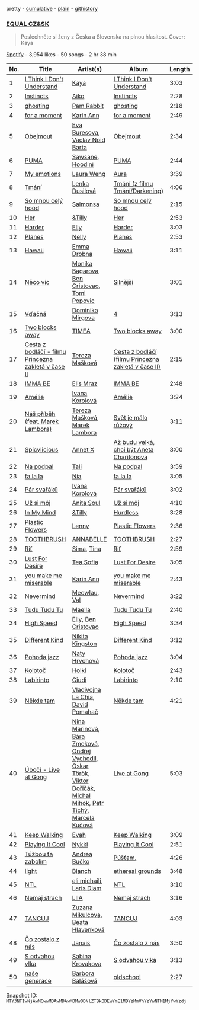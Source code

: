 pretty - [cumulative](/playlists/cumulative/37i9dQZF1DX5jr2ABRSBbi.md) - [plain](/playlists/plain/37i9dQZF1DX5jr2ABRSBbi) - [githistory](https://github.githistory.xyz/mackorone/spotify-playlist-archive/blob/main/playlists/plain/37i9dQZF1DX5jr2ABRSBbi)

### [EQUAL CZ&SK](https://open.spotify.com/playlist/37i9dQZF1DX5jr2ABRSBbi)

> Poslechněte si ženy z Česka a Slovenska na plnou hlasitost\. Cover: Kaya

[Spotify](https://open.spotify.com/user/spotify) - 3,954 likes - 50 songs - 2 hr 38 min

| No. | Title | Artist(s) | Album | Length |
|---|---|---|---|---|
| 1 | [I Think I Don't Understand](https://open.spotify.com/track/3ni9pYBE9LVwbinEwQ0cQw) | [Kaya](https://open.spotify.com/artist/2zzGa3s9F0bQ7Tp4YDcweH) | [I Think I Don't Understand](https://open.spotify.com/album/04V50WP0eGYgaCo29E9cmM) | 3:03 |
| 2 | [Instincts](https://open.spotify.com/track/601ysvmx4INBIwtAtGgS0b) | [Aiko](https://open.spotify.com/artist/4rNUXX8pX47dfwyD6KL2zP) | [Instincts](https://open.spotify.com/album/6iVB9kSoSPQUklb6wJnBcg) | 2:28 |
| 3 | [ghosting](https://open.spotify.com/track/4HZ871AMnHNaI4C0XnkCar) | [Pam Rabbit](https://open.spotify.com/artist/60jJZhMQOPHeCvoBosXVWU) | [ghosting](https://open.spotify.com/album/0YH5HG326jgub6RwcyfLgP) | 2:18 |
| 4 | [for a moment](https://open.spotify.com/track/25n1cahZd5qTdznFxHmgbk) | [Karin Ann](https://open.spotify.com/artist/7t7hXBcoQ0dywVEXB0TOYZ) | [for a moment](https://open.spotify.com/album/2CITQHnHSikMgQTsTzIQFT) | 2:49 |
| 5 | [Obejmout](https://open.spotify.com/track/2XqAD2W9yuAE7owj9SRNMT) | [Eva Buresova](https://open.spotify.com/artist/2wqjvdaJ8YYyZpJDptlFtu), [Vaclav Noid Barta](https://open.spotify.com/artist/1mBId0W3GTGIZvY3kkFjzk) | [Obejmout](https://open.spotify.com/album/6APhPvE7cQKkuVutoeajc8) | 2:34 |
| 6 | [PUMA](https://open.spotify.com/track/2y4OP8swtxH9bf5Pg3e83o) | [Sawsane](https://open.spotify.com/artist/4RqCdNHpABy3V9tfKsf5QG), [Hoodini](https://open.spotify.com/artist/44yW8xgEVHLSHJRePqLIhw) | [PUMA](https://open.spotify.com/album/4vbXkuMgYi4t9PvAsTbLIt) | 2:44 |
| 7 | [My emotions](https://open.spotify.com/track/0K1lWRuu7A6PeQwMmRQUeC) | [Laura Weng](https://open.spotify.com/artist/7ucrdTkNkSFJNzWLc3ZFIy) | [Aura](https://open.spotify.com/album/5Dl5pxAGvCQyTjQl98lEeB) | 3:39 |
| 8 | [Tmání](https://open.spotify.com/track/453WilHbK4Y8Tkdc0nd7IP) | [Lenka Dusilová](https://open.spotify.com/artist/3VbN94vOm46nI5TTJgnKtI) | [Tmání \(z filmu Tmání/Darkening\)](https://open.spotify.com/album/7rH1Ip9RgVt8ktjZuoGfPq) | 4:06 |
| 9 | [So mnou celý hood](https://open.spotify.com/track/7jkztsr5MX9SeSxj5IwAoQ) | [Saimonsa](https://open.spotify.com/artist/3nSE4R78cKheOA3EQwUbee) | [So mnou celý hood](https://open.spotify.com/album/5YnqouUmwoZOU7XhAcLOfv) | 2:15 |
| 10 | [Her](https://open.spotify.com/track/7BIPjtC3Cnvpj0Zb8uH1Iq) | [&Tilly](https://open.spotify.com/artist/6ywghg7NMnYNOY8HVATu1N) | [Her](https://open.spotify.com/album/1Sk0RieL3iPuB528EFaId4) | 2:53 |
| 11 | [Harder](https://open.spotify.com/track/7gZuxAKC6R7u52qs9aYsZM) | [Elly](https://open.spotify.com/artist/58SiiPGMtAPMaQyNkn9Fbs) | [Harder](https://open.spotify.com/album/0MmC2NFKgPM9wiLq6MGtmJ) | 3:03 |
| 12 | [Planes](https://open.spotify.com/track/7GbVnDYaBiwAwuXdtwfh9m) | [Nelly](https://open.spotify.com/artist/1LibaIG9U6IplTTf9XMeNV) | [Planes](https://open.spotify.com/album/25dumQ0Y9BWUJwOMr0GSfS) | 2:53 |
| 13 | [Hawaii](https://open.spotify.com/track/2A86ymZLIGpvWSEaqsFzHz) | [Emma Drobna](https://open.spotify.com/artist/08vJe8xHzqcXV9xRuvcxEh) | [Hawaii](https://open.spotify.com/album/4QNMsRgovgCcRgMNDSN8aQ) | 3:11 |
| 14 | [Něco víc](https://open.spotify.com/track/12Hd3ypKgn5PBouGI5iv47) | [Monika Bagarova](https://open.spotify.com/artist/0S3fK826BwWKNWHsomoocy), [Ben Cristovao](https://open.spotify.com/artist/1bpca6RQE5kp92pIwPMBE8), [Tomi Popovic](https://open.spotify.com/artist/4UHy5yTP3fAEmVLGrPbopN) | [Silnější](https://open.spotify.com/album/1hEkZhuovSRbboQFddrMq9) | 3:01 |
| 15 | [Vďačná](https://open.spotify.com/track/1LR7WooL1QQcxHkVs01ELP) | [Dominika Mirgova](https://open.spotify.com/artist/5FxqSK3bTstp7wa05O01jt) | [4](https://open.spotify.com/album/7Dw8GZHI1NaFv3N7Jy02JL) | 3:13 |
| 16 | [Two blocks away](https://open.spotify.com/track/1dhSYPyzMc8tR5jL3eOZ9v) | [TIMEA](https://open.spotify.com/artist/6r2KeAcGJeDDXmQoFdlcw1) | [Two blocks away](https://open.spotify.com/album/5oSPclGSfUgfFgmw0BIZKD) | 3:00 |
| 17 | [Cesta z bodláčí \- filmu Princezna zakletá v čase II](https://open.spotify.com/track/3WmhojgvIlxteRjQLjb4hS) | [Tereza Mašková](https://open.spotify.com/artist/4m4vkJiLg3nbmwdxySeIVC) | [Cesta z bodláčí \(filmu Princezna zakletá v čase II\)](https://open.spotify.com/album/1NRs6V964JvsfswyacQimT) | 2:15 |
| 18 | [IMMA BE](https://open.spotify.com/track/64GCdK3N6zXabQjYDJ1cWy) | [Elis Mraz](https://open.spotify.com/artist/4lQRdMcmN530LUAP3fEOkF) | [IMMA BE](https://open.spotify.com/album/2226V954dtuMW9MSb7yDNm) | 2:48 |
| 19 | [Amélie](https://open.spotify.com/track/5S5jalbmEC2I8i5wNYw7v5) | [Ivana Korolová](https://open.spotify.com/artist/5ZpCmHPGMuIfAcHWcg8hSs) | [Amélie](https://open.spotify.com/album/0oGMYpFEygQiavNUHfiO1W) | 3:24 |
| 20 | [Náš příběh \(feat\. Marek Lambora\)](https://open.spotify.com/track/6bM8lUJqOKk01onB5DfjKL) | [Tereza Mašková](https://open.spotify.com/artist/4m4vkJiLg3nbmwdxySeIVC), [Marek Lambora](https://open.spotify.com/artist/307KJERDuX0AymnyTPiFLh) | [Svět je málo růžový](https://open.spotify.com/album/6cCn5zosowaY0BdOSDS0aQ) | 3:11 |
| 21 | [Spicylicious](https://open.spotify.com/track/6V6BsHuezOczpkPz7ncl9i) | [Annet X](https://open.spotify.com/artist/3wTmekbMox022tiwirdy6F) | [Až budu velká, chci být Aneta Charitonova](https://open.spotify.com/album/72Px5AQMKmpdfYwgYFBcHs) | 3:00 |
| 22 | [Na podpal](https://open.spotify.com/track/0b7b1fg6QZc2H3BpkoHKpc) | [Tali](https://open.spotify.com/artist/68XhUi3StJPhiFiXKAP3DT) | [Na podpal](https://open.spotify.com/album/6xwKZZzelkPZ8YHs93rc1e) | 3:59 |
| 23 | [fa la la](https://open.spotify.com/track/4q8P9IdBy7Bvxk36dr1ZAb) | [Nia](https://open.spotify.com/artist/4Z1CxJhs6F9RGY84vEHpeJ) | [fa la la](https://open.spotify.com/album/29TjaUtyrGP5B59uhFqH8C) | 3:05 |
| 24 | [Pár svařáků](https://open.spotify.com/track/2brdRd3V1Ko36TjjucSjQi) | [Ivana Korolová](https://open.spotify.com/artist/5ZpCmHPGMuIfAcHWcg8hSs) | [Pár svařáků](https://open.spotify.com/album/2olVehUubuW5yFxMQ60Rcd) | 3:02 |
| 25 | [Už si môj](https://open.spotify.com/track/0WIGmuvSBdJ6EBstJiofv8) | [Anita Soul](https://open.spotify.com/artist/5cU5Lr1p6OalQuRj6rWRDN) | [Už si môj](https://open.spotify.com/album/5JRZveQ217TmJFfAvIFnvv) | 4:10 |
| 26 | [In My Mind](https://open.spotify.com/track/04e6iVycnDnif8OXxw0b2x) | [&Tilly](https://open.spotify.com/artist/6ywghg7NMnYNOY8HVATu1N) | [Hurdless](https://open.spotify.com/album/7cKBEuMpM82YGmbBGBE9lD) | 3:28 |
| 27 | [Plastic Flowers](https://open.spotify.com/track/733EegAvi6DRptoJSTc2mF) | [Lenny](https://open.spotify.com/artist/2KRtorIOtz60uFtab8N89y) | [Plastic Flowers](https://open.spotify.com/album/1ED0peXhq1bvjLKVNMbWL6) | 2:36 |
| 28 | [TOOTHBRUSH](https://open.spotify.com/track/3GRcpeGpXOX3VmF0NYoNVE) | [ANNABELLE](https://open.spotify.com/artist/6ge7MfOUbSmEvDxOaHeKOm) | [TOOTHBRUSH](https://open.spotify.com/album/379iv9yNVZQ0LnAx7FhgNX) | 2:27 |
| 29 | [Riť](https://open.spotify.com/track/1OlhHf8zcmPfJan6RR2s7h) | [Sima](https://open.spotify.com/artist/7gQ6tkspAoOOoDaCuVcSwH), [Tina](https://open.spotify.com/artist/0ZzVyuKOsz1YLpAujWhDWf) | [Riť](https://open.spotify.com/album/3obDmkHhQ1FJUzuAAeOV1y) | 2:59 |
| 30 | [Lust For Desire](https://open.spotify.com/track/48RpTY7ueuWkDLi1JZAQoP) | [Tea Sofia](https://open.spotify.com/artist/29VjAXbeZqPa8PSNxF8Q5W) | [Lust For Desire](https://open.spotify.com/album/1mo8FbKEzqEOFahYHXH2sk) | 3:05 |
| 31 | [you make me miserable](https://open.spotify.com/track/77mZIYNx234Fytm9V9FzUB) | [Karin Ann](https://open.spotify.com/artist/7t7hXBcoQ0dywVEXB0TOYZ) | [you make me miserable](https://open.spotify.com/album/1AQmAHENyNC8wcz5qXwxsY) | 2:43 |
| 32 | [Nevermind](https://open.spotify.com/track/2fk8NdxPgwXTmvPCJWvxhq) | [Meowlau](https://open.spotify.com/artist/5M1GNlTAGojbiOOk20tNh8), [Val](https://open.spotify.com/artist/6AvGish8CbxiuGpbK4wMoa) | [Nevermind](https://open.spotify.com/album/6MzVdDYLRTb6NuX6az3NB2) | 3:22 |
| 33 | [Tudu Tudu Tu](https://open.spotify.com/track/72UIs3n4aCN6GInoLSNQBV) | [Maella](https://open.spotify.com/artist/5fj7pxTryEpCSP1Fnde8GY) | [Tudu Tudu Tu](https://open.spotify.com/album/1kem3mNe6TQLSUPMQnMxdt) | 2:40 |
| 34 | [High Speed](https://open.spotify.com/track/0YWbgC0vX8kvSv40l3KrIw) | [Elly](https://open.spotify.com/artist/58SiiPGMtAPMaQyNkn9Fbs), [Ben Cristovao](https://open.spotify.com/artist/1bpca6RQE5kp92pIwPMBE8) | [High Speed](https://open.spotify.com/album/3wTJ3PFS3cbO2IJ84CMBQu) | 3:34 |
| 35 | [Different Kind](https://open.spotify.com/track/6pUQYrkUf9G8MXdEMOW4pr) | [Nikita Kingston](https://open.spotify.com/artist/3AQCll40tEdIjzCdEOQHXQ) | [Different Kind](https://open.spotify.com/album/3eAjTqG1LTOQMsJxQezFmh) | 3:12 |
| 36 | [Pohoda jazz](https://open.spotify.com/track/76FKtbVayqE0BXUCm2j0rm) | [Naty Hrychová](https://open.spotify.com/artist/3IdBTyWXb31wzm0OYIZVP3) | [Pohoda jazz](https://open.spotify.com/album/3IrYmzYAiUT9C6JkzdDmp3) | 3:04 |
| 37 | [Kolotoč](https://open.spotify.com/track/79YdtbHUWRYAU4YxvprpmE) | [Holki](https://open.spotify.com/artist/5NpQsfL9sK0bNItQky55Gi) | [Kolotoč](https://open.spotify.com/album/5oRzRvCHH8B7wT3X59wp7X) | 2:43 |
| 38 | [Labirinto](https://open.spotify.com/track/3EVLoHL53eFU7TMWQdd1Qb) | [Giudi](https://open.spotify.com/artist/1PpVDDj4MkhQlvvYy7SGfj) | [Labirinto](https://open.spotify.com/album/2Zdz6iz9TRPB2vhxhRFLTz) | 2:10 |
| 39 | [Někde tam](https://open.spotify.com/track/0CNycyUlxVGH26YwhqsZba) | [Vladivojna La Chia](https://open.spotify.com/artist/1tCZPIH2JszVz5PuTRWEzy), [David Pomahač](https://open.spotify.com/artist/3OKWvddDfUzluXdXhkBFKI) | [Někde tam](https://open.spotify.com/album/3Sdb81ReGcQON5kuHwETlR) | 4:21 |
| 40 | [Úbočí \- Live at Gong](https://open.spotify.com/track/2AziHYU4aKh51h5vxCHu5u) | [Nina Marinová](https://open.spotify.com/artist/6nuT0pzpIXesv3vEAIsGKW), [Bára Zmeková](https://open.spotify.com/artist/25kg48KQR5IPL7CHQO5QhC), [Ondřej Vychodil](https://open.spotify.com/artist/2DVLFa2lnvorg6zXCppbBT), [Oskar Török](https://open.spotify.com/artist/6ggig1QTrvv08jV2Q92vhs), [Viktor Dořičák](https://open.spotify.com/artist/0slxhBwTrVqOPHXOQVeXOL), [Michal Mihok](https://open.spotify.com/artist/5o0fjohe9gTI8gaVpAFaze), [Petr Tichý](https://open.spotify.com/artist/0z7ZEmQCYeUWSSDUdvVBbs), [Marcela Kučová](https://open.spotify.com/artist/2ZdOikaRYjTvDfLkPa7Alq) | [Live at Gong](https://open.spotify.com/album/2j6nLA9NOLl4ij8RwgXPL9) | 5:03 |
| 41 | [Keep Walking](https://open.spotify.com/track/5r5GgldyjiO7TuI8rySW4i) | [Evah](https://open.spotify.com/artist/1t9G8Ol2BuSJnbTAEOJYZh) | [Keep Walking](https://open.spotify.com/album/7KxooUJlQ8anJJYeB79jog) | 3:09 |
| 42 | [Playing It Cool](https://open.spotify.com/track/1gAQEpLXw5D5HErqNGNK4O) | [Nykki](https://open.spotify.com/artist/4tr3FhDOdmSORCDrH6Q4CX) | [Playing It Cool](https://open.spotify.com/album/4u1cwmnms5FzpEGis4Fciz) | 2:51 |
| 43 | [Túžbou ťa zabolím](https://open.spotify.com/track/2UofgvTqDgEsQhDQUsQsWk) | [Andrea Bučko](https://open.spotify.com/artist/6O7iwVU43KGn29YjTMYIoC) | [Púšťam.](https://open.spotify.com/album/3wsaYtM0jTM9ElZ8ZB7ckt) | 4:26 |
| 44 | [light](https://open.spotify.com/track/6KZ2uhPOlewuJc4NzbGy44) | [Blanch](https://open.spotify.com/artist/58seNHnaqbR3JSxRVfmerT) | [ethereal grounds](https://open.spotify.com/album/5jwY7V7mNJXKA9InKWAnH8) | 3:48 |
| 45 | [NTL](https://open.spotify.com/track/3cSfzkIzBA1lr7lB6Vs2Xo) | [eli michaili](https://open.spotify.com/artist/0ZYXrJtxFHXVFPt1bkRFdJ), [Laris Diam](https://open.spotify.com/artist/3n5JZ8h7BN3BiCzKZVF30i) | [NTL](https://open.spotify.com/album/2T7ngdZyms0QKlsCkZpba8) | 3:10 |
| 46 | [Nemaj strach](https://open.spotify.com/track/1uSr5MtSEJ9i3Ico6xAeTj) | [LIIA](https://open.spotify.com/artist/6DwhdII89PAealSoWKSXU4) | [Nemaj strach](https://open.spotify.com/album/2EhB6GPXcvy2cRIw1cFctL) | 3:16 |
| 47 | [TANCUJ](https://open.spotify.com/track/4XDSJ5hVJzBGydcFhXXcoh) | [Zuzana Mikulcova](https://open.spotify.com/artist/3DuhjH3LQhXz6nV3rNu7pd), [Beata Hlavenková](https://open.spotify.com/artist/68dZWan7YTk0CRUFAcnL5a) | [TANCUJ](https://open.spotify.com/album/4qRmydErehz9mGPDaD3wFy) | 4:03 |
| 48 | [Čo zostalo z nás](https://open.spotify.com/track/3gWgYfMv1LVv1i7F9gUzsS) | [Janais](https://open.spotify.com/artist/3XRRgP8QPGUrx2gl5B3HNr) | [Čo zostalo z nás](https://open.spotify.com/album/7tt695azTM3LeIv52mfrDi) | 3:50 |
| 49 | [S odvahou vlka](https://open.spotify.com/track/4hOVPDlBdL52LPG9kYAEGr) | [Sabina Krovakova](https://open.spotify.com/artist/1RwXX8h0gMVqZvEq1kU2lm) | [S odvahou vlka](https://open.spotify.com/album/5otvLoQQSV8rAdxm1IIHGn) | 3:13 |
| 50 | [naše generace](https://open.spotify.com/track/0amHpj8g65iQhVguWl8iO0) | [Barbora Balášová](https://open.spotify.com/artist/0XRi1SdCMfE0vwVQTfqHek) | [oldschool](https://open.spotify.com/album/6hrWQvWiuuldRUyz6ySuEG) | 2:27 |

Snapshot ID: `MTY3NTIwNjAwMCwwMDAwMDAwMDMwODNlZTBkODEwYmE1MDYzMmVhYzYwNTM1MjYwYzdj`
